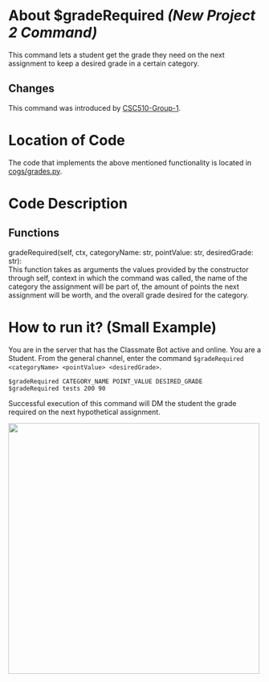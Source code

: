 # About $gradeRequired _(New Project 2 Command)_
This command lets a student get the grade they need on the next assignment to keep a desired grade in a certain category.
## Changes

This command was introduced by [CSC510-Group-1](https://github.com/nfoster1492/ClassMateBot-1/).

# Location of Code
The code that implements the above mentioned functionality is located in [cogs/grades.py](https://github.com/maddaicita/ClassMateBot-1.1/tree/main/cogs/grades.py).

# Code Description
## Functions
gradeRequired(self, ctx, categoryName: str, pointValue: str, desiredGrade: str): <br>
This function takes as arguments the values provided by the constructor through self, context in which the command was called, the name of the category the assignment will be part of, the amount of points the next assignment will be worth, and the overall grade desired for the category.

# How to run it? (Small Example)
You are in the server that has the Classmate Bot active and online. You are a Student. From the general channel, enter the command `$gradeRequired <categoryName> <pointValue> <desiredGrade>`.

```
$gradeRequired CATEGORY_NAME POINT_VALUE DESIRED_GRADE
$gradeRequired tests 200 90
```
Successful execution of this command will DM the student the grade required on the next hypothetical assignment.

<img src="https://github.com/maddaicita/ClassMateBot-1.1/blob/main/data/proj2media/graderequiredHelp.png?raw=true" width="500">
